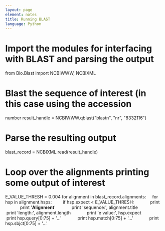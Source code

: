 ```yaml
--- 
layout: page
element: notes
title: Running BLAST
language: Python
---
```


# Import the modules for interfacing with BLAST and parsing the output
from Bio.Blast import NCBIWWW, NCBIXML
 
# Blast the sequence of interest (in this case using the accession
number
result_handle = NCBIWWW.qblast("blastn", "nr", "8332116")
 
# Parse the resulting output
blast_record = NCBIXML.read(result_handle)
 
# Loop over the alignments printing some output of interest
E_VALUE_THRESH = 0.004
for alignment in blast_record.alignments:
    for hsp in alignment.hsps:
        if hsp.expect < E_VALUE_THRESH:
            print
            print '****Alignment****'
            print 'sequence:', alignment.title
            print 'length:', alignment.length
            print 'e value:', hsp.expect
            print hsp.query[0:75] + '...'
            print hsp.match[0:75] + '...'
            print hsp.sbjct[0:75] + '...'
